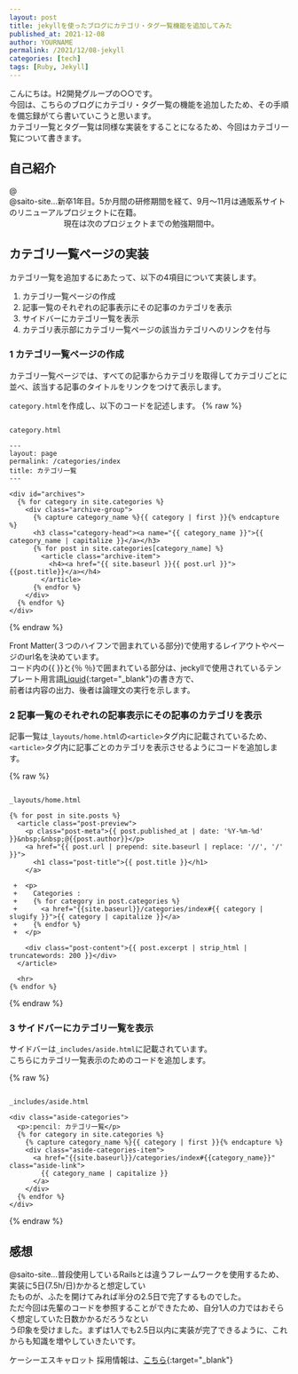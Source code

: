 ```yaml
---
layout: post
title: jekyllを使ったブログにカテゴリ・タグ一覧機能を追加してみた
published_at: 2021-12-08
author: YOURNAME
permalink: /2021/12/08-jekyll
categories: [tech]
tags: [Ruby, Jekyll]
---
```


こんにちは。H2開発グループの○○です。  
今回は、こちらのブログにカテゴリ・タグ一覧の機能を追加したため、その手順を備忘録がてら書いていこうと思います。  
カテゴリ一覧とタグ一覧は同様な実装をすることになるため、今回はカテゴリ一覧について書きます。  

## 自己紹介
@  
@saito-site...新卒1年目。5か月間の研修期間を経て、9月～11月は通販系サイトのリニューアルプロジェクトに在籍。  
　　　　　　　現在は次のプロジェクトまでの勉強期間中。

## カテゴリ一覧ページの実装

カテゴリ一覧を追加するにあたって、以下の4項目について実装します。

1. カテゴリ一覧ページの作成  
1. 記事一覧のそれぞれの記事表示にその記事のカテゴリを表示  
1. サイドバーにカテゴリ一覧を表示  
1. カテゴリ表示部にカテゴリ一覧ページの該当カテゴリへのリンクを付与  


### 1 カテゴリ一覧ページの作成

カテゴリ一覧ページでは、すべての記事からカテゴリを取得してカテゴリごとに並べ、該当する記事のタイトルをリンクをつけて表示します。

`category.html`を作成し、以下のコードを記述します。
{% raw %} 
```

category.html

---
layout: page
permalink: /categories/index
title: カテゴリ一覧
---

<div id="archives">
  {% for category in site.categories %}
    <div class="archive-group">
      {% capture category_name %}{{ category | first }}{% endcapture %}
      <h3 class="category-head"><a name="{{ category_name }}">{{ category_name | capitalize }}</a></h3>
      {% for post in site.categories[category_name] %}
        <article class="archive-item">
          <h4><a href="{{ site.baseurl }}{{ post.url }}">{{post.title}}</a></h4>
        </article>
      {% endfor %}
    </div>
  {% endfor %}
</div>
```
{% endraw %} 

Front Matter(３つのハイフンで囲まれている部分)で使用するレイアウトやページのurl名を決めています。  
コード内の\{\{ \}\}と\{％ ％\}で囲まれている部分は、jeckyllで使用されているテンプレート用言語[Liquid](https://shopify.github.io/liquid/){:target="_blank"}の書き方で、  
前者は内容の出力、後者は論理文の実行を示します。 
### 2 記事一覧のそれぞれの記事表示にその記事のカテゴリを表示

記事一覧は`_layouts/home.html`の`<article>`タグ内に記載されているため、  
`<article>`タグ内に記事ごとのカテゴリを表示させるようにコードを追加します。  

{% raw %} 
```

_layouts/home.html

{% for post in site.posts %}
  <article class="post-preview">
    <p class="post-meta">{{ post.published_at | date: '%Y-%m-%d' }}&nbsp;&nbsp;@{{post.author}}</p>
    <a href="{{ post.url | prepend: site.baseurl | replace: '//', '/' }}">
      <h1 class="post-title">{{ post.title }}</h1>
    </a>

 +  <p>
 +    Categories :
 +    {% for category in post.categories %}
 +      <a href="{{site.baseurl}}/categories/index#{{ category | slugify }}">{{ category | capitalize }}</a>
 +    {% endfor %}
 +  </p>

    <div class="post-content">{{ post.excerpt | strip_html | truncatewords: 200 }}</div>
  </article>

  <hr>
{% endfor %}
```
{% endraw %} 

### 3 サイドバーにカテゴリ一覧を表示

サイドバーは`_includes/aside.html`に記載されています。  
こちらにカテゴリ一覧表示のためのコードを追加します。  

{% raw %} 
```

_includes/aside.html

<div class="aside-categories">
  <p>:pencil: カテゴリ一覧</p>
  {% for category in site.categories %}
    {% capture category_name %}{{ category | first }}{% endcapture %}
    <div class="aside-categories-item">
      <a href="{{site.baseurl}}/categories/index#{{category_name}}" class="aside-link">
        {{ category_name | capitalize }}
      </a>
    </div>
  {% endfor %}
</div>
```
{% endraw %} 

## 感想

@saito-site...普段使用しているRailsとは違うフレームワークを使用するため、実装に5日(7.5h/日)かかると想定してい  
たものが、ふたを開けてみれば半分の2.5日で完了するものでした。  
ただ今回は先輩のコードを参照することができたため、自分1人の力ではおそらく想定していた日数かかるだろうなとい  
う印象を受けました。まずは1人でも2.5日以内に実装が完了できるように、これからも知識を増やしていきたいです。



ケーシーエスキャロット 採用情報は、[こちら](https://www.carrot.co.jp/recruit){:target="_blank"}

